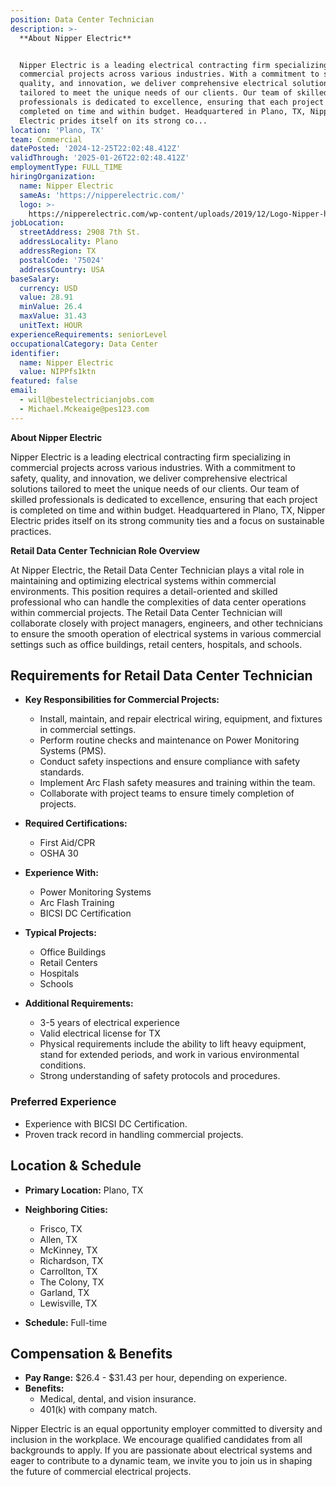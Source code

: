 ```yaml
---
position: Data Center Technician
description: >-
  **About Nipper Electric**


  Nipper Electric is a leading electrical contracting firm specializing in
  commercial projects across various industries. With a commitment to safety,
  quality, and innovation, we deliver comprehensive electrical solutions
  tailored to meet the unique needs of our clients. Our team of skilled
  professionals is dedicated to excellence, ensuring that each project is
  completed on time and within budget. Headquartered in Plano, TX, Nipper
  Electric prides itself on its strong co...
location: 'Plano, TX'
team: Commercial
datePosted: '2024-12-25T22:02:48.412Z'
validThrough: '2025-01-26T22:02:48.412Z'
employmentType: FULL_TIME
hiringOrganization:
  name: Nipper Electric
  sameAs: 'https://nipperelectric.com/'
  logo: >-
    https://nipperelectric.com/wp-content/uploads/2019/12/Logo-Nipper-horizontal-primary.png
jobLocation:
  streetAddress: 2908 7th St.
  addressLocality: Plano
  addressRegion: TX
  postalCode: '75024'
  addressCountry: USA
baseSalary:
  currency: USD
  value: 28.91
  minValue: 26.4
  maxValue: 31.43
  unitText: HOUR
experienceRequirements: seniorLevel
occupationalCategory: Data Center
identifier:
  name: Nipper Electric
  value: NIPPfs1ktn
featured: false
email:
  - will@bestelectricianjobs.com
  - Michael.Mckeaige@pes123.com
---
```




**About Nipper Electric**

Nipper Electric is a leading electrical contracting firm specializing in commercial projects across various industries. With a commitment to safety, quality, and innovation, we deliver comprehensive electrical solutions tailored to meet the unique needs of our clients. Our team of skilled professionals is dedicated to excellence, ensuring that each project is completed on time and within budget. Headquartered in Plano, TX, Nipper Electric prides itself on its strong community ties and a focus on sustainable practices.

**Retail Data Center Technician Role Overview**

At Nipper Electric, the Retail Data Center Technician plays a vital role in maintaining and optimizing electrical systems within commercial environments. This position requires a detail-oriented and skilled professional who can handle the complexities of data center operations within commercial projects. The Retail Data Center Technician will collaborate closely with project managers, engineers, and other technicians to ensure the smooth operation of electrical systems in various commercial settings such as office buildings, retail centers, hospitals, and schools.

## Requirements for Retail Data Center Technician

- **Key Responsibilities for Commercial Projects:**
  - Install, maintain, and repair electrical wiring, equipment, and fixtures in commercial settings.
  - Perform routine checks and maintenance on Power Monitoring Systems (PMS).
  - Conduct safety inspections and ensure compliance with safety standards.
  - Implement Arc Flash safety measures and training within the team.
  - Collaborate with project teams to ensure timely completion of projects.

- **Required Certifications:**
  - First Aid/CPR
  - OSHA 30

- **Experience With:**
  - Power Monitoring Systems
  - Arc Flash Training
  - BICSI DC Certification

- **Typical Projects:**
  - Office Buildings
  - Retail Centers
  - Hospitals
  - Schools

- **Additional Requirements:**
  - 3-5 years of electrical experience
  - Valid electrical license for TX
  - Physical requirements include the ability to lift heavy equipment, stand for extended periods, and work in various environmental conditions.
  - Strong understanding of safety protocols and procedures.

### Preferred Experience

- Experience with BICSI DC Certification.
- Proven track record in handling commercial projects.

## Location & Schedule

- **Primary Location:** Plano, TX
- **Neighboring Cities:** 
  - Frisco, TX
  - Allen, TX
  - McKinney, TX
  - Richardson, TX
  - Carrollton, TX
  - The Colony, TX
  - Garland, TX
  - Lewisville, TX

- **Schedule:** Full-time

## Compensation & Benefits

- **Pay Range:** $26.4 - $31.43 per hour, depending on experience.
- **Benefits:**
  - Medical, dental, and vision insurance.
  - 401(k) with company match.

Nipper Electric is an equal opportunity employer committed to diversity and inclusion in the workplace. We encourage qualified candidates from all backgrounds to apply. If you are passionate about electrical systems and eager to contribute to a dynamic team, we invite you to join us in shaping the future of commercial electrical projects.